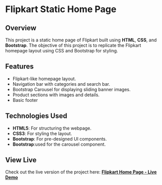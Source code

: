 <h1>Flipkart Static Home Page</h1>
<h2>Overview</h2>
<p>This project is a static home page of Flipkart built using <b>HTML</b>, <b>CSS</b>, and <b>Bootstrap</b>. The objective of this project is to replicate the Flipkart homepage layout using CSS and Bootstrap for styling.</p>
<h2>Features</h2>
<ul>
  <li>Flipkart-like homepage layout.</li>
  <li>Navigation bar with categories and search bar.</li>
  <li>Bootstrap Carousel for displaying sliding banner images.</li>
  <li>Product sections with images and details.</li>
  <li>Basic footer </li>
</ul>
<h2>Technologies Used</h2>
<ul>
  <li><b>HTML5</b>: For structuring the webpage.</li>
  <li><b>CSS3</b>: For styling the layout.</li>
  <li><b>Bootstrap</b>: For pre-designed UI components.</li>
  <li><b>Bootstrap</b>:used for the carousel component.</li>
</ul>
<h2>View Live</h2>
<p>Check out the live version of the project here:  
<a href="http://flipcart.com/" target="_blank"><b>Flipkart Home Page - Live Demo</b></a></p>
